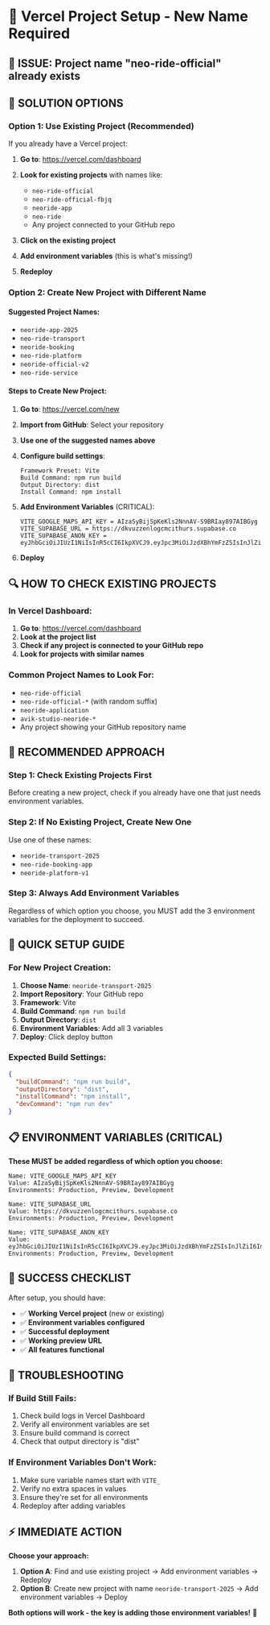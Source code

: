 # 🚀 Vercel Project Setup - New Name Required

## 🚨 **ISSUE**: Project name "neo-ride-official" already exists

## 🎯 **SOLUTION OPTIONS**

### **Option 1: Use Existing Project (Recommended)**

If you already have a Vercel project:

1. **Go to**: https://vercel.com/dashboard
2. **Look for existing projects** with names like:
   - `neo-ride-official`
   - `neo-ride-official-fbjq`
   - `neoride-app`
   - `neo-ride`
   - Any project connected to your GitHub repo

3. **Click on the existing project**
4. **Add environment variables** (this is what's missing!)
5. **Redeploy**

### **Option 2: Create New Project with Different Name**

#### **Suggested Project Names:**
- `neoride-app-2025`
- `neo-ride-transport`
- `neoride-booking`
- `neo-ride-platform`
- `neoride-official-v2`
- `neo-ride-service`

#### **Steps to Create New Project:**

1. **Go to**: https://vercel.com/new
2. **Import from GitHub**: Select your repository
3. **Use one of the suggested names above**
4. **Configure build settings**:
   ```
   Framework Preset: Vite
   Build Command: npm run build
   Output Directory: dist
   Install Command: npm install
   ```

5. **Add Environment Variables** (CRITICAL):
   ```env
   VITE_GOOGLE_MAPS_API_KEY = AIzaSyBijSpKeKls2NnnAV-S9BRIay897AIBGyg
   VITE_SUPABASE_URL = https://dkvuzzenlogcmcithurs.supabase.co
   VITE_SUPABASE_ANON_KEY = eyJhbGciOiJIUzI1NiIsInR5cCI6IkpXVCJ9.eyJpc3MiOiJzdXBhYmFzZSIsInJlZiI6ImRrdnV6emVubG9nY21jaXRodXJzIiwicm9sZSI6ImFub24iLCJpYXQiOjE3NTM1OTc2OTAsImV4cCI6MjA2OTE3MzY5MH0.pa_puSJdI6yUWmYvlMhzMRpXhoHacHde5u78gEoWJHo
   ```

6. **Deploy**

## 🔍 **HOW TO CHECK EXISTING PROJECTS**

### **In Vercel Dashboard:**
1. **Go to**: https://vercel.com/dashboard
2. **Look at the project list**
3. **Check if any project is connected to your GitHub repo**
4. **Look for projects with similar names**

### **Common Project Names to Look For:**
- `neo-ride-official`
- `neo-ride-official-*` (with random suffix)
- `neoride-application`
- `avik-studio-neoride-*`
- Any project showing your GitHub repository name

## 🎯 **RECOMMENDED APPROACH**

### **Step 1: Check Existing Projects First**
Before creating a new project, check if you already have one that just needs environment variables.

### **Step 2: If No Existing Project, Create New One**
Use one of these names:
- `neoride-transport-2025`
- `neo-ride-booking-app`
- `neoride-platform-v1`

### **Step 3: Always Add Environment Variables**
Regardless of which option you choose, you MUST add the 3 environment variables for the deployment to succeed.

## 🚀 **QUICK SETUP GUIDE**

### **For New Project Creation:**

1. **Choose Name**: `neoride-transport-2025`
2. **Import Repository**: Your GitHub repo
3. **Framework**: Vite
4. **Build Command**: `npm run build`
5. **Output Directory**: `dist`
6. **Environment Variables**: Add all 3 variables
7. **Deploy**: Click deploy button

### **Expected Build Settings:**
```json
{
  "buildCommand": "npm run build",
  "outputDirectory": "dist",
  "installCommand": "npm install",
  "devCommand": "npm run dev"
}
```

## 📋 **ENVIRONMENT VARIABLES (CRITICAL)**

**These MUST be added regardless of which option you choose:**

```env
Name: VITE_GOOGLE_MAPS_API_KEY
Value: AIzaSyBijSpKeKls2NnnAV-S9BRIay897AIBGyg
Environments: Production, Preview, Development

Name: VITE_SUPABASE_URL
Value: https://dkvuzzenlogcmcithurs.supabase.co
Environments: Production, Preview, Development

Name: VITE_SUPABASE_ANON_KEY
Value: eyJhbGciOiJIUzI1NiIsInR5cCI6IkpXVCJ9.eyJpc3MiOiJzdXBhYmFzZSIsInJlZiI6ImRrdnV6emVubG9nY21jaXRodXJzIiwicm9sZSI6ImFub24iLCJpYXQiOjE3NTM1OTc2OTAsImV4cCI6MjA2OTE3MzY5MH0.pa_puSJdI6yUWmYvlMhzMRpXhoHacHde5u78gEoWJHo
Environments: Production, Preview, Development
```

## 🎉 **SUCCESS CHECKLIST**

After setup, you should have:
- ✅ **Working Vercel project** (new or existing)
- ✅ **Environment variables configured**
- ✅ **Successful deployment**
- ✅ **Working preview URL**
- ✅ **All features functional**

## 🔧 **TROUBLESHOOTING**

### **If Build Still Fails:**
1. Check build logs in Vercel Dashboard
2. Verify all environment variables are set
3. Ensure build command is correct
4. Check that output directory is "dist"

### **If Environment Variables Don't Work:**
1. Make sure variable names start with `VITE_`
2. Verify no extra spaces in values
3. Ensure they're set for all environments
4. Redeploy after adding variables

## ⚡ **IMMEDIATE ACTION**

**Choose your approach:**

1. **Option A**: Find and use existing project → Add environment variables → Redeploy
2. **Option B**: Create new project with name `neoride-transport-2025` → Add environment variables → Deploy

**Both options will work - the key is adding those environment variables!** 🚀